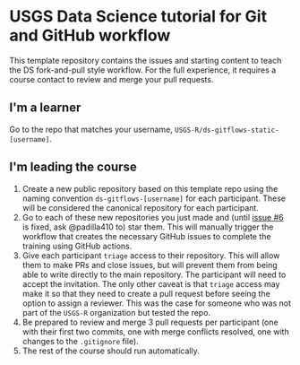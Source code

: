 # USGS Data Science tutorial for Git and GitHub workflow

This template repository contains the issues and starting content to teach the DS fork-and-pull style workflow. For the full experience, it requires a course contact to review and merge your pull requests. 

## I'm a learner

Go to the repo that matches your username, `USGS-R/ds-gitflows-static-[username]`.

## I'm leading the course

1. Create a new public repository based on this template repo using the naming convention `ds-gitflows-[username]` for each participant. These will be considered the canonical repository for each participant.
1. Go to each of these new repositories you just made and (until [issue #6](https://github.com/USGS-R/ds-gitflows-template/issues/6) is fixed, ask @padilla410 to) star them. This will manually trigger the workflow that creates the necessary GitHub issues to complete the training using GitHub actions.
1. Give each participant `triage` access to their repository. This will allow them to make PRs and close issues, but will prevent them from being able to write directly to the main repository. The participant will need to accept the invitation. The only other caveat is that `triage` access may make it so that they need to create a pull request before seeing the option to assign a reviewer. This was the case for someone who was not part of the `USGS-R` organization but tested the repo.
1. Be prepared to review and merge 3 pull requests per participant (one with their first two commits, one with merge conflicts resolved, one with changes to the `.gitignore` file).
1. The rest of the course should run automatically.

